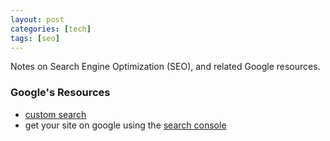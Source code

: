 ```yaml
---
layout: post
categories: [tech]
tags: [seo]
---
```


Notes on Search Engine Optimization (SEO), and related Google resources.

<!--excerpt separator -->

### Google's Resources

- [custom search](https://cse.google.com/)
- get your site on google using the [search console](https://www.google.com/webmasters/tools/home?hl=en)
